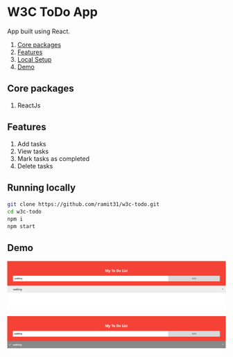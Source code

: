 # W3C ToDo App

App built using React.

1. [Core packages](#core-packages)
2. [Features](#features)
3. [Local Setup](#running-locally)
4. [Demo](#demo)

## Core packages

1. ReactJs

## Features

1. Add tasks
2. View tasks
3. Mark tasks as completed
4. Delete tasks

## Running locally

```bash
git clone https://github.com/ramit31/w3c-todo.git
cd w3c-todo
npm i
npm start
```

## Demo

![landing](/demo/Screenshot1.png)

![completed task](/demo/Screenshot2.png)